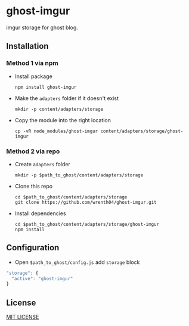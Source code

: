 # ghost-imgur
imgur storage for ghost blog.

## Installation

### Method 1 via npm

- Install package

  ```
  npm install ghost-imgur
  ```

- Make the `adapters` folder if it doesn't exist

  ```
  mkdir -p content/adapters/storage
  ```

- Copy the module into the right location

  ```
  cp -vR node_modules/ghost-imgur content/adapters/storage/ghost-imgur
  ```

### Method 2 via repo

- Create `adapters` folder

  ```
  mkdir -p $path_to_ghost/content/adapters/storage
  
  ```

- Clone this repo

  ```
  cd $path_to_ghost/content/adapters/storage
  git clone https://github.com/wrenth04/ghost-imgur.git
  
  ```

- Install dependencies

  ```
  cd $path_to_ghost/content/adapters/storage/ghost-imgur
  npm install
  
  ```

## Configuration

- Open `$path_to_ghost/config.js` add `storage` block

```js
"storage": {
  "active": "ghost-imgur"
}
```

## License

[MIT LICENSE](LICENSE)

